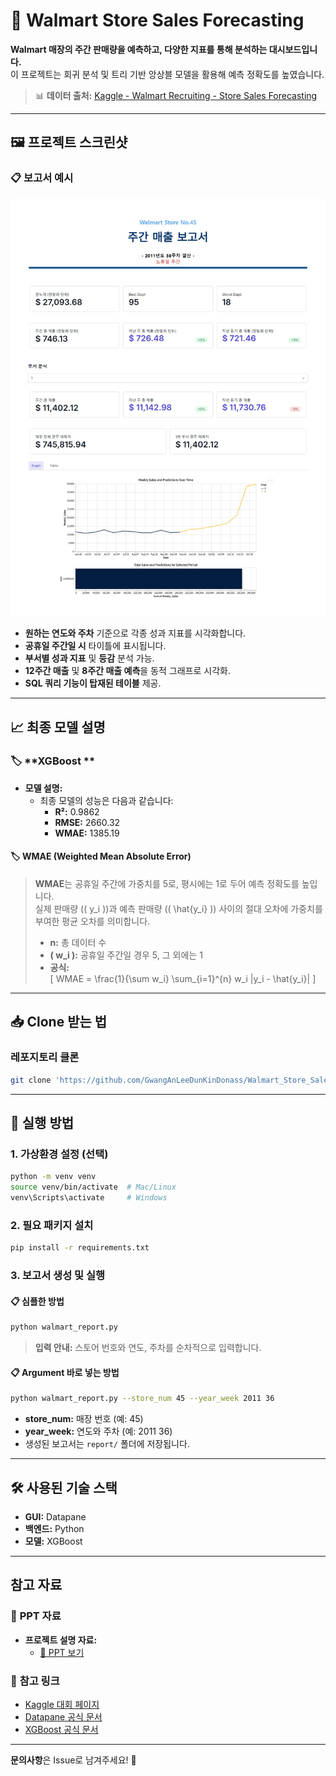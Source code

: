 # 🛒 Walmart Store Sales Forecasting

**Walmart 매장의 주간 판매량을 예측하고, 다양한 지표를 통해 분석하는 대시보드입니다.**  
이 프로젝트는 회귀 분석 및 트리 기반 앙상블 모델을 활용해 예측 정확도를 높였습니다.  
> 📊 **데이터 출처:** [Kaggle - Walmart Recruiting - Store Sales Forecasting](https://www.kaggle.com/c/walmart-recruiting-store-sales-forecasting/data)

---

## 🖼️ **프로젝트 스크린샷**
### 📋 **보고서 예시**
![Report](./report/report.JPG)
- **원하는 연도와 주차** 기준으로 각종 성과 지표를 시각화합니다.  
- **공휴일 주간일 시** 타이틀에 표시됩니다.  
- **부서별 성과 지표** 및 **등감** 분석 가능.  
- **12주간 매출** 및 **8주간 매출 예측**을 동적 그래프로 시각화.  
- **SQL 쿼리 기능이 탑재된 테이블** 제공.

---

## 📈 **최종 모델 설명**

### 🏷️ **XGBoost **
- **모델 설명:**  
  - 최종 모델의 성능은 다음과 같습니다:
    - **R²:** 0.9862  
    - **RMSE:** 2660.32  
    - **WMAE:** 1385.19  

#### 🏷️ **WMAE (Weighted Mean Absolute Error)**
> **WMAE**는 공휴일 주간에 가중치를 5로, 평시에는 1로 두어 예측 정확도를 높입니다.  
> 실제 판매량 (\( y_i \))과 예측 판매량 (\( \hat{y_i} \)) 사이의 절대 오차에 가중치를 부여한 평균 오차를 의미합니다.  
> - **n:** 총 데이터 수  
> - **\( w_i \):** 공휴일 주간일 경우 5, 그 외에는 1  
> - **공식:**  
> \[
> WMAE = \frac{1}{\sum w_i} \sum_{i=1}^{n} w_i |y_i - \hat{y_i}|
> \]  

---

## 📥 **Clone 받는 법**

### **레포지토리 클론**
```bash
git clone 'https://github.com/GwangAnLeeDunKinDonass/Walmart_Store_Sales_Forecasting.git'
```

---

## 🚀 **실행 방법**

### 1. **가상환경 설정 (선택)**
```bash
python -m venv venv
source venv/bin/activate  # Mac/Linux
venv\Scripts\activate     # Windows
```

### 2. **필요 패키지 설치**
```bash
pip install -r requirements.txt
```

### 3. **보고서 생성 및 실행**
#### 📋 심플한 방법
```bash
python walmart_report.py
```
> **입력 안내:** 스토어 번호와 연도, 주차를 순차적으로 입력합니다.

#### 📋 Argument 바로 넣는 방법
```bash
python walmart_report.py --store_num 45 --year_week 2011 36
```

- **store_num:** 매장 번호 (예: 45)  
- **year_week:** 연도와 주차 (예: 2011 36)  
- 생성된 보고서는 `report/` 폴더에 저장됩니다.  

---

## 🛠️ **사용된 기술 스택**
- **GUI:** Datapane  
- **백엔드:** Python  
- **모델:** XGBoost  

---

## 참고 자료

### 📄 **PPT 자료**
- **프로젝트 설명 자료:**  
  - [📑 PPT 보기](./report/ppt.pdf)  

### 🔗 **참고 링크**
- [Kaggle 대회 페이지](https://www.kaggle.com/c/walmart-recruiting-store-sales-forecasting)
- [Datapane 공식 문서](https://datapane.com/)
- [XGBoost 공식 문서](https://xgboost.readthedocs.io/)

---

**문의사항**은 Issue로 남겨주세요! 🙌
